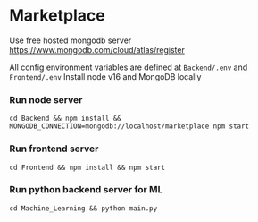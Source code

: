

# Marketplace

Use free hosted mongodb server https://www.mongodb.com/cloud/atlas/register

All config environment variables are defined at `Backend/.env` and `Frontend/.env`
Install node v16 and MongoDB locally

### Run node server
```
cd Backend && npm install && MONGODB_CONNECTION=mongodb://localhost/marketplace npm start
```

### Run frontend server
```
cd Frontend && npm install && npm start
```

### Run python backend server for ML
```
cd Machine_Learning && python main.py
```
